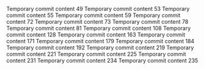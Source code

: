 Temporary commit content 49
Temporary commit content 53
Temporary commit content 55
Temporary commit content 59
Temporary commit content 72
Temporary commit content 73
Temporary commit content 78
Temporary commit content 81
Temporary commit content 108
Temporary commit content 128
Temporary commit content 163
Temporary commit content 171
Temporary commit content 179
Temporary commit content 184
Temporary commit content 192
Temporary commit content 219
Temporary commit content 221
Temporary commit content 225
Temporary commit content 231
Temporary commit content 234
Temporary commit content 235
